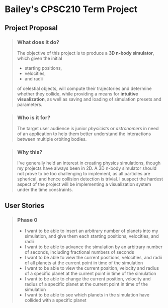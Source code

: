 # Bailey's CPSC210 Term Project


## Project Proposal

>### What does it do?
> The objective of this project is to produce a **3D n-body simulator**, which given the initial
>  - starting positions, 
>  - velocities, 
> - and radii 
> 
> of celestial objects, will compute their trajectories and determine whether they collide, while providing a means for **intuitive visualization**, as well as saving and loading of simulation presets and parameters. 

> ### Who is it for?
> The target user audience is junior *physicists* or *astronomers* in need of an application to help them better understand the interactions between multiple orbiting bodies.

> ### Why this?
> I've generally held an interest in creating physics simulations, though my projects have always been in 2D. A 3D n-body simulator should not prove to be too challenging to implement, as all particles are spherical, and hence collision detection is trivial. I suspect the hardest aspect of the project will be implementing a visualization system under the time constraints.

## User Stories

> ### Phase 0
> - I want to be able to insert an arbitrary number of planets into my simulation, and give them each starting positions, velocities, and radii
> - I want to be able to advance the simulation by an arbitrary number of seconds, including fractional numbers of seconds
> - I want to be able to view the current positions, velocities, and radii of all planets at the current point in time of the simulation
> - I want to be able to view the current position, velocity and radius of a specific planet at the current point in time of the simulation
> - I want to be able to change the current position, velocity and radius of a specific planet at the current point in time of the simulation
> - I want to be able to see which planets in the simulation have collided with a specific planet